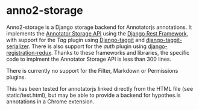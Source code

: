 # anno2-storage
Anno2-storage is a Django storage backend for Annotatorjs annotations.  It
implements the [Annotator Storage API](http://docs.annotatorjs.org/en/v1.2.x/storage.html)
using the [Django Rest Framework](http://www.django-rest-framework.org/), with
support for the *Tag* plugin using [Django-taggit](https://github.com/alex/django-taggit)
and [django-taggit-serializer](https://github.com/glemmaPaul/django-taggit-serializer).
There is also support for the *auth* plugin using [django-registration-redux](https://django-registration-redux.readthedocs.io/en/latest/).
Thanks to these frameworks and libraries, the specific code to implment the Annotator Storage API is less than 300 lines.

There is currently no support for the Filter, Markdown or Permissions plugins.

This has been tested for annotatorjs linked directly from the HTML file (see
static/test.html), but may be able to provide a backend for hypothes.is
annotations in a Chrome extension.